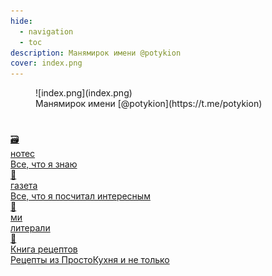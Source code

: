 ```yaml
---
hide:
  - navigation
  - toc
description: Манямирок имени @potykion
cover: index.png
---
```


<style>


</style>



<figure markdown>
  ![index.png](index.png)
  <figcaption markdown style="font-style: normal">Манямирок имени [@potykion](https://t.me/potykion)</figcaption>
</figure>

#

<div class="grid-2d">


<a href="./notes" class="link-card">
  <div class="card-icon">🗃️</div>
  <div class="card-title">нотес</div>
  <div class="card-subtitle">Все, что я знаю</div>
</a>

<a href="./g" class="link-card">
  <div class="card-icon">📰</div>
  <div class="card-title">газета</div>
  <div class="card-subtitle">Все, что я посчитал интересным</div>
</a>


<a href="./n" class="link-card">
  <div class="card-icon">🧑</div>
  <div class="card-title">ми</div>
  <div class="card-subtitle">литерали</div>
</a>

<a href="https://potyk.notion.site/potyk/d47b6c5c807a41e2a9bb145632a20a5b" class="link-card">
  <div class="card-icon">🥘</div>
  <div class="card-title">Книга рецептов</div>
  <div class="card-subtitle">Рецепты из ПростоКухня и не только</div>
</a>


</div>


